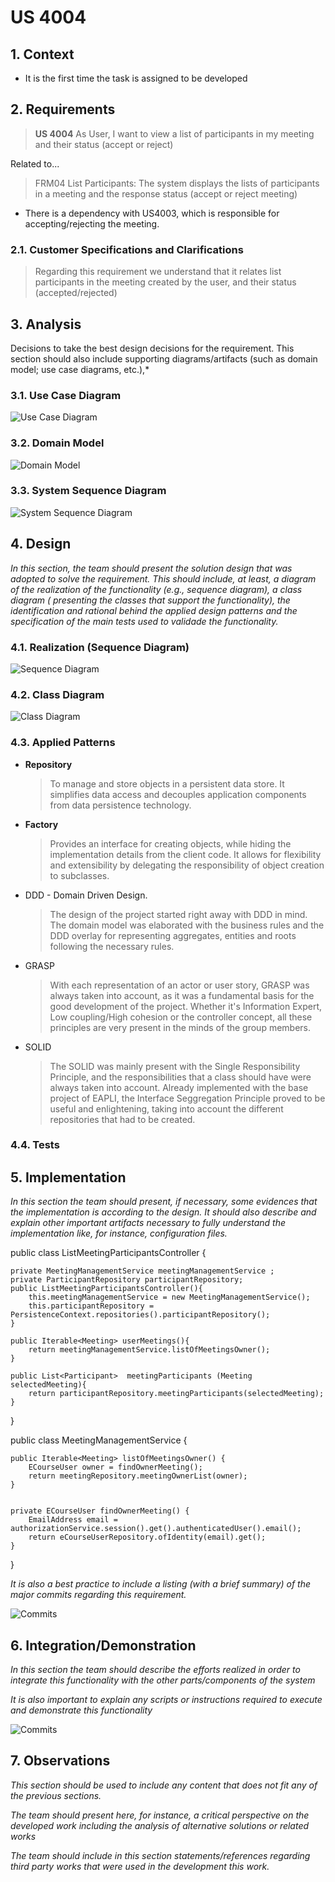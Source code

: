 # US 4004

## 1. Context

* It is the first time the task is assigned to be developed

## 2. Requirements

> **US 4004** As User, I want to view a list of participants in my meeting and their status (accept or reject)

Related to...
> FRM04 List Participants: The system displays the lists of participants in a meeting and
the response status (accept or reject meeting)

* There is a dependency with US4003, which is responsible for accepting/rejecting the meeting.

### 2.1. Customer Specifications and Clarifications

> Regarding this requirement we understand that it relates list participants in the meeting
> created by the user, and their status (accepted/rejected)

## 3. Analysis

Decisions to take the best design decisions for the requirement. This section should also include supporting
diagrams/artifacts (such as domain model; use case diagrams, etc.),*

### 3.1. Use Case Diagram

![Use Case Diagram](us_4004_UCD.svg "Use Case Diagram")

### 3.2. Domain Model

![Domain Model](us_4004_MD.svg "Domain Model")

### 3.3. System Sequence Diagram

![System Sequence Diagram](us_4004_SSD.svg "System Sequence Diagram")

## 4. Design

*In this section, the team should present the solution design that was adopted to solve the requirement. This should
include, at least, a diagram of the realization of the functionality (e.g., sequence diagram), a class diagram (
presenting the classes that support the functionality), the identification and rational behind the applied design
patterns and the specification of the main tests used to validade the functionality.*

### 4.1. Realization (Sequence Diagram)

![Sequence Diagram](us_4004_SD.svg "Sequence Diagram")

### 4.2. Class Diagram

![Class Diagram](us_4004_CD.svg "Class Diagram")

### 4.3. Applied Patterns


* **Repository**
  > To manage and store objects in a persistent data store.
  > It simplifies data access and decouples application components from data persistence technology.

* **Factory**
  > Provides an interface for creating objects, while hiding the implementation details from the client code.
  > It allows for flexibility and extensibility by delegating the responsibility of object creation to subclasses.

* DDD - Domain Driven Design.
  > The design of the project started right away with DDD in mind. The domain model was elaborated with the business
  rules and the DDD overlay for representing aggregates, entities and roots following the necessary rules.

* GRASP
  > With each representation of an actor or user story, GRASP was always taken into account, as it was a fundamental
  basis for the good development of the project.
  > Whether it's Information Expert, Low coupling/High cohesion or the controller concept, all these principles are very
  present in the minds of the group members.

* SOLID
  > The SOLID was mainly present with the Single Responsibility Principle, and the responsibilities that a class should
  have were always taken into account.
  > Already implemented with the base project of EAPLI, the Interface Seggregation Principle proved to be useful and
  enlightening, taking into account the different repositories that had to be created.


### 4.4. Tests


## 5. Implementation

*In this section the team should present, if necessary, some evidences that the implementation is according to the
design. It should also describe and explain other important artifacts necessary to fully understand the implementation
like, for instance, configuration files.*

public class ListMeetingParticipantsController {

    private MeetingManagementService meetingManagementService ;
    private ParticipantRepository participantRepository;
    public ListMeetingParticipantsController(){
        this.meetingManagementService = new MeetingManagementService();
        this.participantRepository = PersistenceContext.repositories().participantRepository();
    }

    public Iterable<Meeting> userMeetings(){
        return meetingManagementService.listOfMeetingsOwner();
    }

    public List<Participant>  meetingParticipants (Meeting selectedMeeting){
        return participantRepository.meetingParticipants(selectedMeeting);
    }

}

public class MeetingManagementService {

    public Iterable<Meeting> listOfMeetingsOwner() {
        ECourseUser owner = findOwnerMeeting();
        return meetingRepository.meetingOwnerList(owner);
    }


    private ECourseUser findOwnerMeeting() {
        EmailAddress email = authorizationService.session().get().authenticatedUser().email();
        return eCourseUserRepository.ofIdentity(email).get();
    }

}

*It is also a best practice to include a listing (with a brief summary) of the major commits regarding this
requirement.*

![Commits](us_4004_commits.png "Commits")

## 6. Integration/Demonstration

*In this section the team should describe the efforts realized in order to integrate this functionality with the other
parts/components of the system*

*It is also important to explain any scripts or instructions required to execute and demonstrate this functionality*

![Commits](us_4004_demonstration.png "Commits")

## 7. Observations

*This section should be used to include any content that does not fit any of the previous sections.*

*The team should present here, for instance, a critical perspective on the developed work including the analysis of
alternative solutions or related works*

*The team should include in this section statements/references regarding third party works that were used in the
development this work.*
